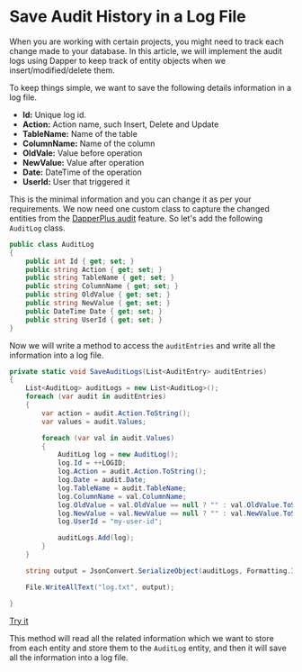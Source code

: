 # Save Audit History in a Log File

When you are working with certain projects, you might need to track each change made to your database. In this article, we will implement the audit logs using Dapper to keep track of entity objects when we insert/modified/delete them.

To keep things simple, we want to save the following details information in a log file.

 - **Id:** Unique log id.
 - **Action:** Action name, such Insert, Delete and Update
 - **TableName:** Name of the table
 - **ColumnName:** Name of the column
 - **OldVale:** Value before operation
 - **NewValue:** Value after operation
 - **Date:** DateTime of the operation
 - **UserId:** User that triggered it
 
This is the minimal information and you can change it as per your requirements. We now need one custom class to capture the changed entities from the [DapperPlus audit](../../options-summary/audit.md) feature. So let's add the following `AuditLog` class.

```csharp
public class AuditLog
{
    public int Id { get; set; }
    public string Action { get; set; }
    public string TableName { get; set; }
    public string ColumnName { get; set; }
    public string OldValue { get; set; }
    public string NewValue { get; set; }
    public DateTime Date { get; set; }
    public string UserId { get; set; }
}

```

Now we will write a method to access the `auditEntries` and write all the information into a log file.

```csharp
private static void SaveAuditLogs(List<AuditEntry> auditEntries)
{
    List<AuditLog> auditLogs = new List<AuditLog>();
    foreach (var audit in auditEntries)
    {
        var action = audit.Action.ToString();
        var values = audit.Values;

        foreach (var val in audit.Values)
        {
            AuditLog log = new AuditLog();
            log.Id = ++LOGID;
            log.Action = audit.Action.ToString();                       
            log.Date = audit.Date;
            log.TableName = audit.TableName;
            log.ColumnName = val.ColumnName;
            log.OldValue = val.OldValue == null ? "" : val.OldValue.ToString();
            log.NewValue = val.NewValue == null ? "" : val.NewValue.ToString();
            log.UserId = "my-user-id";

            auditLogs.Add(log);
        }
    }

    string output = JsonConvert.SerializeObject(auditLogs, Formatting.Indented);

    File.WriteAllText("log.txt", output);

}
```
[Try it](https://dotnetfiddle.net/76nEpp)

This method will read all the related information which we want to store from each entity and store them to the `AuditLog` entity, and then it will save all the information into a log file.
